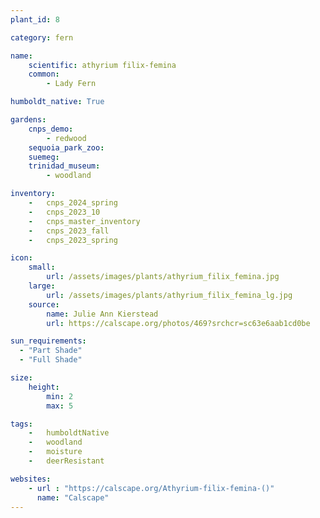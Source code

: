 ```yaml
---
plant_id: 8

category: fern

name: 
    scientific: athyrium filix-femina
    common: 
        - Lady Fern

humboldt_native: True

gardens:
    cnps_demo:
        - redwood
    sequoia_park_zoo:
    suemeg:
    trinidad_museum:
        - woodland

inventory: 
    -   cnps_2024_spring
    -   cnps_2023_10
    -   cnps_master_inventory
    -   cnps_2023_fall
    -   cnps_2023_spring

icon: 
    small: 
        url: /assets/images/plants/athyrium_filix_femina.jpg
    large: 
        url: /assets/images/plants/athyrium_filix_femina_lg.jpg
    source: 
        name: Julie Ann Kierstead 
        url: https://calscape.org/photos/469?srchcr=sc63e6aab1cd0be 

sun_requirements:
  - "Part Shade"
  - "Full Shade"

size:
    height: 
        min: 2
        max: 5

tags:  
    -   humboldtNative
    -   woodland
    -   moisture
    -   deerResistant

websites:
    - url : "https://calscape.org/Athyrium-filix-femina-()"
      name: "Calscape"
---
```

